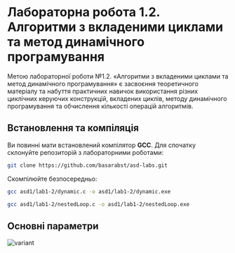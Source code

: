 # Лабораторна робота 1.2. Алгоритми з вкладеними циклами та метод динамічного програмування

Метою лабораторної роботи №1.2. «Алгоритми з вкладеними циклами та метод динамічного програмування» є 
засвоєння теоретичного матеріалу та набуття практичних навичок використання різних циклічних керуючих конструкцій, 
вкладених циклів, методу динамічного програмування та обчислення кількості операцій алгоритмів.

## Встановлення та компіляція
Ви повинні мати встановлений компілятор **GCC**. Для спочатку склонуйте репозиторій з лабораторними роботами:

```bash
git clone https://github.com/basarabst/asd-labs.git
```

Скомпілюйте безпосередньо:

```bash
gcc asd1/lab1-2/dynamic.c -o asd1/lab1-2/dynamic.exe
```

```bash
gcc asd1/lab1-2/nestedLoop.c -o asd1/lab1-2/nestedLoop.exe
```

## Основні параметри

![variant](https://github.com/basarabst/asd-labs/assets/114052215/6249c582-7d91-43ba-8558-f9350551e33a)
